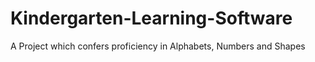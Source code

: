 # Kindergarten-Learning-Software
A Project which confers proficiency in Alphabets, Numbers and Shapes
